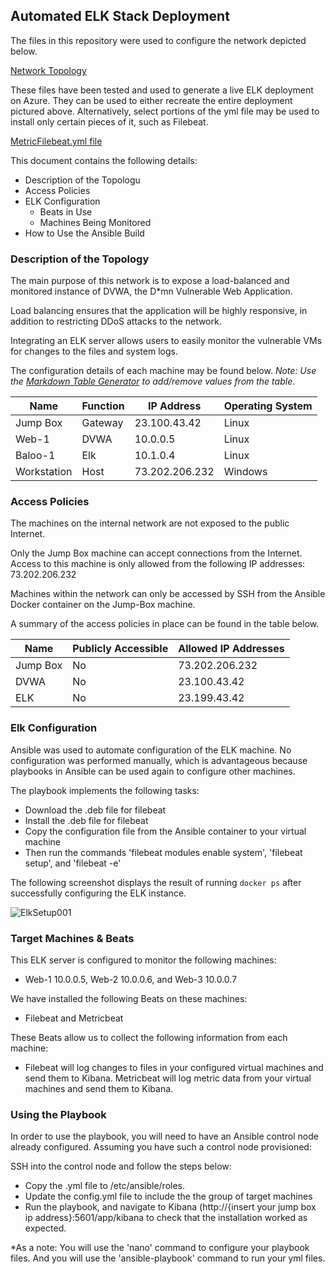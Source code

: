 ## Automated ELK Stack Deployment

The files in this repository were used to configure the network depicted below.

[Network Topology](CybersecurityProjects/Images/FAMReddNetworkTopology.png)

These files have been tested and used to generate a live ELK deployment on Azure. They can be used to either recreate the entire deployment pictured above. Alternatively, select portions of the yml file may be used to install only certain pieces of it, such as Filebeat.

[MetricFilebeat.yml file](CybersecurityProjects/Resources/MetricFilebeat.yml)

This document contains the following details:
- Description of the Topologu
- Access Policies
- ELK Configuration
  - Beats in Use
  - Machines Being Monitored
- How to Use the Ansible Build


### Description of the Topology

The main purpose of this network is to expose a load-balanced and monitored instance of DVWA, the D*mn Vulnerable Web Application.

Load balancing ensures that the application will be highly responsive, in addition to restricting DDoS attacks to the network.

Integrating an ELK server allows users to easily monitor the vulnerable VMs for changes to the files and system logs.

The configuration details of each machine may be found below.
_Note: Use the [Markdown Table Generator](http://www.tablesgenerator.com/markdown_tables) to add/remove values from the table_.

| Name      | Function | IP Address   | Operating System |
|-----------|----------|--------------|------------------|
| Jump Box  | Gateway  |23.100.43.42  | Linux            |
| Web-1     | DVWA     |10.0.0.5      | Linux            |
| Baloo-1   | Elk      |10.1.0.4      | Linux            |
|Workstation| Host     |73.202.206.232| Windows          |

### Access Policies

The machines on the internal network are not exposed to the public Internet. 

Only the Jump Box machine can accept connections from the Internet. Access to this machine is only allowed from the following IP addresses:
73.202.206.232

Machines within the network can only be accessed by SSH from the Ansible Docker container on the Jump-Box machine.

A summary of the access policies in place can be found in the table below.

| Name     | Publicly Accessible | Allowed IP Addresses |
|----------|---------------------|----------------------|
| Jump Box | No                  | 73.202.206.232       |
| DVWA     | No                  | 23.100.43.42         |
| ELK      | No                  | 23.199.43.42         |

### Elk Configuration

Ansible was used to automate configuration of the ELK machine. No configuration was performed manually, which is advantageous because playbooks
in Ansible can be used again to configure other machines.

The playbook implements the following tasks:
- Download the .deb file for filebeat
- Install the .deb file for filebeat
- Copy the configuration file from the Ansible container to your virtual machine
- Then run the commands 'filebeat modules enable system', 'filebeat setup', and 'filebeat -e'

The following screenshot displays the result of running `docker ps` after successfully configuring the ELK instance.

![ElkSetup001](CybersecurityProjects/Images/ElkSetup001.png)

### Target Machines & Beats
This ELK server is configured to monitor the following machines:
- Web-1 10.0.0.5, Web-2 10.0.0.6, and Web-3 10.0.0.7

We have installed the following Beats on these machines:
- Filebeat and Metricbeat

These Beats allow us to collect the following information from each machine:
- Filebeat will log changes to files in your configured virtual machines and send them to Kibana.
Metricbeat will log metric data from your virtual machines and send them to Kibana.

### Using the Playbook
In order to use the playbook, you will need to have an Ansible control node already configured. Assuming you have such a control node provisioned: 

SSH into the control node and follow the steps below:
- Copy the .yml file to /etc/ansible/roles.
- Update the config.yml file to include the the group of target machines 
- Run the playbook, and navigate to Kibana (http://{insert your jump box ip address}:5601/app/kibana to check that the installation worked as expected.

*As a note: You will use the 'nano' command to configure your playbook files. And you will use the 'ansible-playbook' command to run your yml files.
